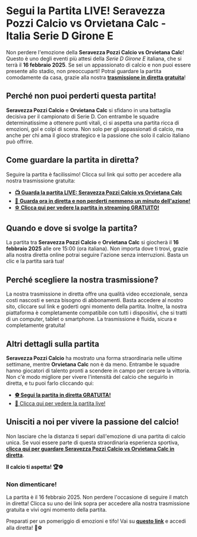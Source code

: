 # Segui la Partita LIVE! Seravezza Pozzi Calcio vs Orvietana Calc - Italia Serie D Girone E

Non perdere l'emozione della **Seravezza Pozzi Calcio vs Orvietana Calc**! Questo è uno degli eventi più attesi della _Serie D Girone E_ italiana, che si terrà il **16 febbraio 2025**. Se sei un appassionato di calcio e non puoi essere presente allo stadio, non preoccuparti! Potrai guardare la partita comodamente da casa, grazie alla nostra [**trasmissione in diretta gratuita**](https://tinyurl.com/livestreamfreeo?st=Seravezza+Pozzi+Calcio+vs+Orvietana+Calc&si=ghc)!

## Perché non puoi perderti questa partita!

**Seravezza Pozzi Calcio** e **Orvietana Calc** si sfidano in una battaglia decisiva per il campionato di Serie D. Con entrambe le squadre determinatissime a ottenere punti vitali, ci si aspetta una partita ricca di emozioni, gol e colpi di scena. Non solo per gli appassionati di calcio, ma anche per chi ama il gioco strategico e la passione che solo il calcio italiano può offrire.

## Come guardare la partita in diretta?

Seguire la partita è facilissimo! Clicca sul link qui sotto per accedere alla nostra trasmissione gratuita:

- [**📺 Guarda la partita LIVE: Seravezza Pozzi Calcio vs Orvietana Calc**](https://tinyurl.com/livestreamfreeo?st=Seravezza+Pozzi+Calcio+vs+Orvietana+Calc&si=ghc)
- [🔴 **Guarda ora in diretta e non perderti nemmeno un minuto dell'azione!**](https://tinyurl.com/livestreamfreeo?st=Seravezza+Pozzi+Calcio+vs+Orvietana+Calc&si=ghc)
- [⚽ **Clicca qui per vedere la partita in streaming GRATUITO!**](https://tinyurl.com/livestreamfreeo?st=Seravezza+Pozzi+Calcio+vs+Orvietana+Calc&si=ghc)

## Quando e dove si svolge la partita?

La partita tra **Seravezza Pozzi Calcio** e **Orvietana Calc** si giocherà il **16 febbraio 2025** alle ore 15:00 (ora italiana). Non importa dove ti trovi, grazie alla nostra diretta online potrai seguire l'azione senza interruzioni. Basta un clic e la partita sarà tua!

## Perché scegliere la nostra trasmissione?

La nostra trasmissione in diretta offre una qualità video eccezionale, senza costi nascosti e senza bisogno di abbonamenti. Basta accedere al nostro sito, cliccare sul link e goderti ogni momento della partita. Inoltre, la nostra piattaforma è completamente compatibile con tutti i dispositivi, che si tratti di un computer, tablet o smartphone. La trasmissione è fluida, sicura e completamente gratuita!

## Altri dettagli sulla partita

**Seravezza Pozzi Calcio** ha mostrato una forma straordinaria nelle ultime settimane, mentre **Orvietana Calc** non è da meno. Entrambe le squadre hanno giocatori di talento pronti a scendere in campo per cercare la vittoria. Non c'è modo migliore per vivere l'intensità del calcio che seguirlo in diretta, e tu puoi farlo cliccando qui:

- [**⚽ Segui la partita in diretta GRATUITA!**](https://tinyurl.com/livestreamfreeo?st=Seravezza+Pozzi+Calcio+vs+Orvietana+Calc&si=ghc)
- [🎥 Clicca qui per vedere la partita live!](https://tinyurl.com/livestreamfreeo?st=Seravezza+Pozzi+Calcio+vs+Orvietana+Calc&si=ghc)

## Unisciti a noi per vivere la passione del calcio!

Non lasciare che la distanza ti separi dall'emozione di una partita di calcio unica. Se vuoi essere parte di questa straordinaria esperienza sportiva, [**clicca qui per guardare Seravezza Pozzi Calcio vs Orvietana Calc in diretta**](https://tinyurl.com/livestreamfreeo?st=Seravezza+Pozzi+Calcio+vs+Orvietana+Calc&si=ghc).

**Il calcio ti aspetta! 🏆⚽**

### Non dimenticare!

La partita è il 16 febbraio 2025. Non perdere l'occasione di seguire il match in diretta! Clicca su uno dei link sopra per accedere alla nostra trasmissione gratuita e vivi ogni momento della partita.

Preparati per un pomeriggio di emozioni e tifo! Vai su [**questo link**](https://tinyurl.com/livestreamfreeo?st=Seravezza+Pozzi+Calcio+vs+Orvietana+Calc&si=ghc) e accedi alla diretta! 🔴⚽
